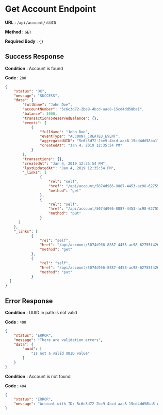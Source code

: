 # Get Account Endpoint

**URL** : `/api/account/:UUID`

**Method** : `GET`

**Required Body** : `{}`

## Success Response

**Condition** : Account is found

**Code** : `200`
```json
{
    "status": "OK",
    "message": "SUCCESS",
    "data": {
        "fullName": "John Doe",
        "accountNumber": "5c6c3d72-2be9-4bcd-aac8-15cd4dd58ba1",
        "balance": 1000,
        "transactionToReservedBalance": {},
        "events": [
            {
                "fullName": "John Doe",
                "eventType": "ACCOUNT_CREATED_EVENT",
                "aggregateUUID": "5c6c3d72-2be9-4bcd-aac8-15cd4dd58ba1",
                "createdAt": "Jan 4, 2019 12:35:54 PM"
            }
        ],
        "transactions": {},
        "createdAt": "Jan 4, 2019 12:35:54 PM",
        "lastUpdatedAt": "Jan 4, 2019 12:35:54 PM",
        "_links": [
                {
                    "rel": "self",
                    "href": "/api/account/5074d966-8887-4453-ac98-62755f426c64",
                    "method": "get"
                },
                {
                    "rel": "self",
                    "href": "/api/account/5074d966-8887-4453-ac98-62755f426c64/changeFullName",
                    "method": "put"
                }
      ]
    },
    "_links": [
            {
                "rel": "self",
                "href": "/api/account/5074d966-8887-4453-ac98-62755f426c64",
                "method": "get"
            },
            {
                "rel": "self",
                "href": "/api/account/5074d966-8887-4453-ac98-62755f426c64/changeFullName",
                "method": "put"
            }
  ]
}
```

## Error Response

**Condition** : UUID in path is not valid

**Code** : `400`
```json
{
    "status": "ERROR",
    "message": "There are validation errors",
    "data": {
        "uuid": [
            "Is not a valid UUID value"
        ]
    }
}
```

**Condition** : Account is not found

**Code** : `404`
```json
{
    "status": "ERROR",
    "message": "Account with ID: 5c6c3d72-2be9-4bcd-aac8-15cd4dd58ba5 was not found"
}
```
